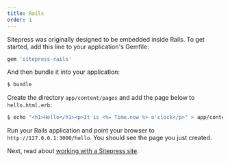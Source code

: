 ```yaml
---
title: Rails
order: 1
---
```


Sitepress was originally designed to be embedded inside Rails. To get started, add this line to your application's Gemfile:

```ruby
gem 'sitepress-rails'
```

And then bundle it into your application:

```bash
$ bundle
```

Create the directory `app/content/pages` and add the page below to `hello.html.erb`:

```bash
$ echo "<h1>Hello</h1><p>It is <%= Time.now %> o'clock</p>" > app/content/pages/hello.html.erb
```

Run your Rails application and point your browser to `http://127.0.0.1:3000/hello`. You should see the page you just created.

Next, read about [working with a Sitepress site](/basics/site).
